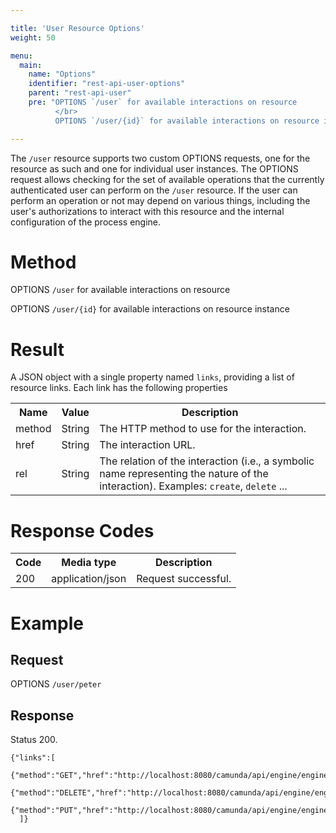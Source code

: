 ```yaml
---

title: 'User Resource Options'
weight: 50

menu:
  main:
    name: "Options"
    identifier: "rest-api-user-options"
    parent: "rest-api-user"
    pre: "OPTIONS `/user` for available interactions on resource
          </br>
          OPTIONS `/user/{id}` for available interactions on resource instance"

---
```



The `/user` resource supports two custom OPTIONS requests, one for the resource as such and one for individual user instances. The OPTIONS request allows checking for the set of available operations that the currently authenticated user can perform on the `/user` resource. If the user can perform an operation or not may depend on various things, including the user's authorizations to interact with this resource and the internal configuration of the process engine.

# Method

OPTIONS `/user` for available interactions on resource

OPTIONS `/user/{id}` for available interactions on resource instance


# Result

A JSON object with a single property named `links`, providing a list of resource links. Each link has the following properties

<table class="table table-striped">
  <tr>
    <th>Name</th>
    <th>Value</th>
    <th>Description</th>
  </tr>
  <tr>
    <td>method</td>
    <td>String</td>
    <td>The HTTP method to use for the interaction.</td>
  </tr>
  <tr>
    <td>href</td>
    <td>String</td>
    <td>The interaction URL.</td>
  </tr>
  <tr>
    <td>rel</td>
    <td>String</td>
    <td>The relation of the interaction (i.e., a symbolic name representing the nature of the interaction). Examples: <code>create</code>, <code>delete</code> ...</td>
  </tr>  
</table>


# Response Codes

<table class="table table-striped">
  <tr>
    <th>Code</th>
    <th>Media type</th>
    <th>Description</th>
  </tr>
  <tr>
    <td>200</td>
    <td>application/json</td>
    <td>Request successful.</td>
  </tr>
</table>


# Example

## Request

OPTIONS `/user/peter`
  
## Response

Status 200.

    {"links":[
      {"method":"GET","href":"http://localhost:8080/camunda/api/engine/engine/default/user/peter/profile","rel":"self"},
      {"method":"DELETE","href":"http://localhost:8080/camunda/api/engine/engine/default/user/peter","rel":"delete"},
      {"method":"PUT","href":"http://localhost:8080/camunda/api/engine/engine/default/user/peter/profile","rel":"update"}
      ]}
